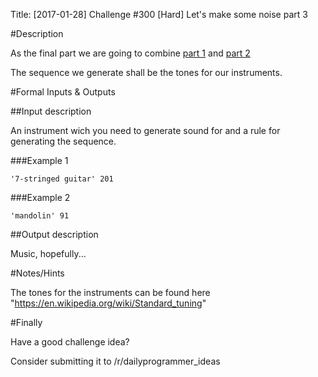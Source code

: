 Title: [2017-01-28] Challenge #300 [Hard] Let's make some noise part 3

#Description

As the final part we are going to combine [part 1](https://www.reddit.com/r/dailyprogrammer/comments/5prdgb/20170123_challenge_300_easy_lets_make_some_noise/?utm_content=title&utm_medium=hot&utm_source=reddit&utm_name=frontpage) and [part 2](https://www.reddit.com/r/dailyprogrammer/comments/5q9cll/20170126_challenge_300_easyintermediate_lets_make/)

The sequence we generate shall be the tones for our instruments.

#Formal Inputs &amp; Outputs

##Input description

An instrument wich you need to generate sound for and a rule for generating the sequence.

###Example 1 

    '7-stringed guitar' 201

###Example 2

    'mandolin' 91


##Output description

Music, hopefully...

#Notes/Hints

The tones for the instruments can be found here "https://en.wikipedia.org/wiki/Standard_tuning"

#Finally

Have a good challenge idea?

Consider submitting it to /r/dailyprogrammer_ideas